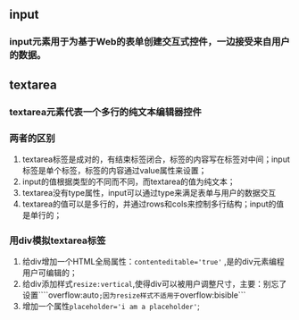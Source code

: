 

## input

### input元素用于为基于Web的表单创建交互式控件，一边接受来自用户的数据。

## textarea

### textarea元素代表一个多行的纯文本编辑器控件

### 两者的区别

1. textarea标签是成对的，有结束标签闭合，标签的内容写在标签对中间；input标签是单个标签，标签的内容通过value属性来设置；
2. input的值根据类型的不同而不同，而textarea的值为纯文本；
3. textarea没有type属性，input可以通过type来满足表单与用户的数据交互
4. textarea的值可以是多行的，并通过rows和cols来控制多行结构；input的值是单行的；

### 用div模拟textarea标签

1. 给div增加一个HTML全局属性：```contenteditable='true'``` ,是的div元素编程用户可编辑的；
2. 给div添加样式```resize:vertical```,使得div可以被用户调整尺寸，主要：别忘了设置````overflow:auto```;因为resize样式不适用于```overflow:bisible```
3. 增加一个属性```placeholder='i am a placeholder'```;
